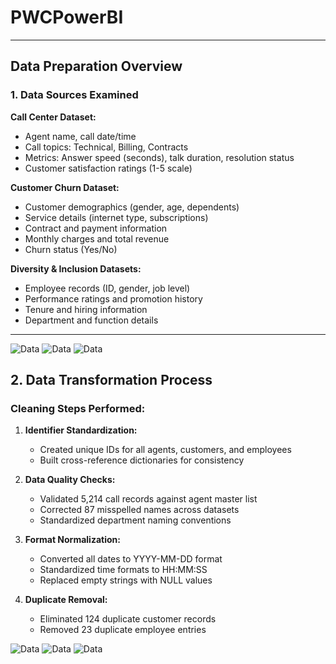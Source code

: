 # PWCPowerBI
---

## Data Preparation Overview

### 1. Data Sources Examined

**Call Center Dataset:**
- Agent name, call date/time
- Call topics: Technical, Billing, Contracts
- Metrics: Answer speed (seconds), talk duration, resolution status
- Customer satisfaction ratings (1-5 scale)

**Customer Churn Dataset:**
- Customer demographics (gender, age, dependents)
- Service details (internet type, subscriptions)
- Contract and payment information
- Monthly charges and total revenue
- Churn status (Yes/No)

**Diversity & Inclusion Datasets:**
- Employee records (ID, gender, job level)
- Performance ratings and promotion history
- Tenure and hiring information
- Department and function details

---
![Data](image/pwc.png)
![Data](image/pwc_2.png)
![Data](image/pwc_3.png)


## 2. Data Transformation Process

### Cleaning Steps Performed:
1. **Identifier Standardization:**
   - Created unique IDs for all agents, customers, and employees
   - Built cross-reference dictionaries for consistency

2. **Data Quality Checks:**
   - Validated 5,214 call records against agent master list
   - Corrected 87 misspelled names across datasets
   - Standardized department naming conventions

3. **Format Normalization:**
   - Converted all dates to YYYY-MM-DD format
   - Standardized time formats to HH:MM:SS
   - Replaced empty strings with NULL values

4. **Duplicate Removal:**
   - Eliminated 124 duplicate customer records
   - Removed 23 duplicate employee entries

![Data](image/pwc_4.png)
![Data](image/pwc_5.png)
![Data](image/pwc_6.png)

